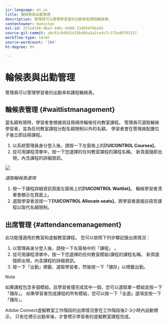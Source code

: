 ```yaml
---
jcr-language: en_us
title: 輪候表與出勤管理
description: 管理員可以管理學習者的出勤率和課程輪候表。
contentowner: manochan
exl-id: 257ed196-d6a7-4d6c-bd90-33d658f6ba55
source-git-commit: a0c01c0d691429bd66a3a2ce4cfc175ad0703157
workflow-type: tm+mt
source-wordcount: '304'
ht-degree: 0%

---
```


# 輪候表與出勤管理

管理員可以管理學習者的出勤率和課程輪候表。

## 輪候表管理 {#waitlistmanagement}

當名額有限時，學習者會根據其註冊順序輪候任何教室課程。 管理員可選取輪候學習者，並為任何教室課程分配名額限制以外的名額。 學習者會在管理員配置位子後立即註冊課程。

1. 以系統管理員身分登入後，請按一下左窗格上的&#x200B;**[!UICONTROL Courses]**。
1. 從可用課程清單中，按一下您選擇的任何教室課程的課程名稱。 新頁面隨即出現，內含課程的詳細資訊。

![](assets/waitlist-and-attendance-mgmnt.png)

*選取輪候表選項*

1. 按一下課程詳細資訊頁面左窗格上的&#x200B;**[!UICONTROL Waitlist]**。 輪候學習者清單會顯示在頁面上。
1. 選取學習者並按一下&#x200B;**[!UICONTROL Allocate seats]**，將學習者直接註冊至課程以取代名額限制。

## 出席管理 {#attendancemanagement}

此功能僅適用於教室和虛擬教室課程。 您可以依照下列步驟記錄出席情況：

1. 以管理員身分登入後，請按一下左窗格中的「課程」 。
1. 從可用課程清單中，按一下您選擇的任何教室模組/課程的課程名稱。 新頁面隨即出現，內含課程的詳細資訊。
1. 按一下「出勤」標籤、選取學習者，然後按一下「儲存」以標籤出勤。

>[!NOTE]
>
>如果課程包含多個模組，且學習者僅完成其中一個，您可以選取單一模組並按一下「儲存」。 如果學習者完成課程的所有模組，您可以按一下「全選」選項並按一下「儲存」。

Adobe Connect虛擬教室工作階段的出席情況會在工作階段後2-3小時內自動標示。 只有在標示出勤率後，才會標示學習者的虛擬教室課程完成。
